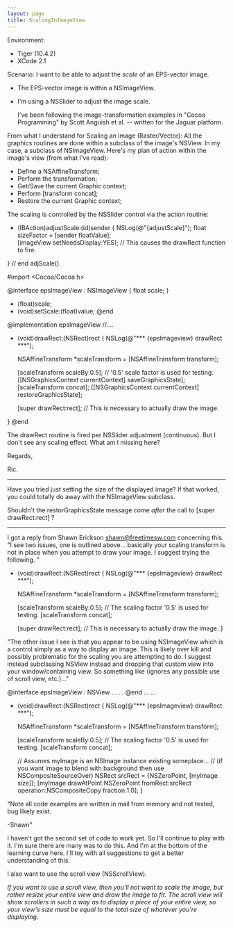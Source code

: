 ```yaml
---
layout: page
title: ScalingInImageView
---
```




Environment:

* Tiger (10.4.2)
* XCode 2.1


Scenario:
    I want to be able to adjust the *scale* of an EPS-vector image. 




* The EPS-vector image is within a NSImageView.
* I'm using a NSSlider to adjust the image scale.


    I've been following the image-transformation examples in "Cocoa Programming" by Scott Anguish et al.  -- written for the Jaguar platform.

From what I understand for Scaling an image (Raster/Vector):
All the graphics routines are done within a subclass of the image's NSView.    In my case, a subclass of NSImageView.
Here's my plan of action within the image's view (from what I've read):

* Define a NSAffineTransform;
* Perform the <scale> transformation;
* Get/Save the current Graphic context;
* Perform [transform concat];
* Restore the current Graphic context;


The scaling is controlled by the NSSlider control via the action routine:
    
- (IBAction)adjustScale:(id)sender  {
    NSLog(@"{adjustScale}");
    float sizeFactor = [sender floatValue];    
    [imageView setNeedsDisplay:YES];        // This causes the drawRect function to fire.

} // end adjScale().


    
#import <Cocoa/Cocoa.h>

@interface epsImageView : NSImageView
{
    float scale;
}
- (float)scale;
- (void)setScale:(float)value;
@end



    

@implementation epsImageView
//....
- (void)drawRect:(NSRect)rect {
    NSLog(@"*** {epsImageview} drawRect ***");
        
    NSAffineTransform *scaleTransform = [NSAffineTransform transform];

    [scaleTransform scaleBy:0.5];  // '0.5' scale factor is used for testing.
    [[NSGraphicsContext currentContext] saveGraphicsState];
    [scaleTransform concat];
    [[NSGraphicsContext currentContext] restoreGraphicsState];
    
    [super drawRect:rect];   // This is necessary to actually draw the image.

}
@end


The drawRect routine is fired per NSSlider adjustment (continuous).  But I don't see any scaling effect.
What am I missing here?

Regards,

Ric.

----

Have you tried just setting the size of the displayed image? If that worked, you could totally do away with the NSImageView subclass.

Shouldn't the restorGraphicsState message come _after_ the call to [super drawRect:rect] ? 

----

I got a reply from Shawn Erickson <shawn@freetimesw.com> concerning this.
"I see two issues, one is outlined above... basically your scaling transform is not in place when you attempt to draw your image. I suggest trying the following.
"
    

- (void)drawRect:(NSRect)rect {
    NSLog(@"*** {epsImageview} drawRect ***");

    NSAffineTransform *scaleTransform = [NSAffineTransform transform];

    [scaleTransform scaleBy:0.5];  // The scaling factor '0.5' is used for testing.
    [scaleTransform concat];

    [super drawRect:rect];   // This is necessary to actually draw the image.
}



"The other issue I see is that you appear to be using NSImageView which is a control simply as a way to display an image. This is likely over kill and possibly problematic for the scaling you are attempting to do. I suggest instead subclassing NSView instead and dropping that custom view into your window/containing view. So something like (ignores any possible use of scroll view, etc.)..."
    
@interface epsImageView : NSView
...
...
@end
...
...
- (void)drawRect:(NSRect)rect {
    NSLog(@"*** {epsImageview} drawRect ***");

    NSAffineTransform *scaleTransform = [NSAffineTransform transform];

    [scaleTransform scaleBy:0.5];  // The scaling factor '0.5' is used for testing.
    [scaleTransform concat];

    // Assumes myImage is an NSImage instance existing someplace...
    // (if you want image to blend with background then use NSCompositeSourceOver)
    NSRect srcRect = {NSZeroPoint, [myImage size]};
    [myImage drawAtPoint:NSZeroPoint fromRect:srcRect operation:NSCompositeCopy fraction:1.0];
}

"Note all code examples are written in mail from memory and not tested, bug likely exist.

-Shawn"

I haven't got the second set of code to work yet.  So I'll continue to play with it.  I'm sure there are many was to do this.   And I'm at the bottom of the learning curve here.  I'll toy with all suggestions to get a better understanding of this.

I also want to use the scroll view (NSScrollView).

*If you want to use a scroll view, then you'll not want to scale the image, but rather resize your entire view and draw the image to fit. The scroll view will show scrollers in such a way as to display a piece of your entire view, so your view's size must be equal to the total size of whatever you're displaying.*


